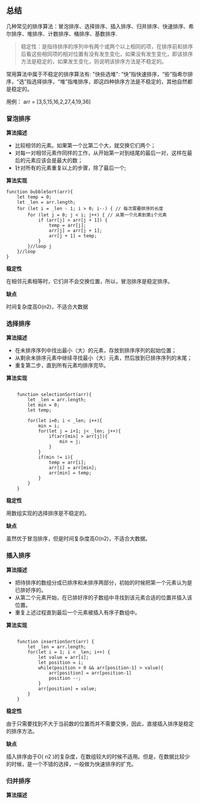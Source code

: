 <!--
 * @Author: your name
 * @Date: 2020-04-29 10:53:27
 * @LastEditTime: 2020-04-30 11:59:59
 * @LastEditors: Please set LastEditors
 * @Description: 源于https://zhuanlan.zhihu.com/p/42586566
 * @FilePath: \flutter_appe:\workspace\My projects\serious-review\src\summary\数据结构与算法\几种排序算法.md
 -->

## 总结

几种常见的排序算法：冒泡排序、选择排序、插入排序、归并排序、快速排序、希尔排序、堆排序、计数排序、桶排序、基数排序.


> 稳定性：是指待排序的序列中有两个或两个以上相同的项，在排序前和排序后看这些相同项的相对位置有没有发生变化，如果没有发生变化，即该排序方法是稳定的，如果发生变化，则说明该排序方法是不稳定的。

常用算法中属于不稳定的排序算法有:
"快些选堆": “快”指快速排序，“些”指希尔排序，“选”指选择排序，“堆”指堆排序，即这四种排序方法是不稳定的，其他自然都是稳定的。


用例： arr =  [3,5,15,16,2,27,4,19,36]

### 冒泡排序

**算法描述**

- 比较相邻的元素。如果第一个比第二个大，就交换它们两个；
- 对每一对相邻元素作同样的工作，从开始第一对到结尾的最后一对，这样在最后的元素应该会是最大的数；
- 针对所有的元素重复以上的步骤，除了最后一个;

**算法实现**

	function bubbleSort(arr){
		let temp = 0;
		let _len = arr.length;
		for (let i = _len - 1; i > 0; i--) { // 每次需要排序的长度
       		for (let j = 0; j < i; j++) { // 从第一个元素到第i个元素
	            if (arr[j] > arr[j + 1]) {
	                temp = arr[j];
	                arr[j] = arr[j + 1];
	                arr[j + 1] = temp;
	            }
        	}//loop j
    	}//loop 
	}

**稳定性**

 在相邻元素相等时，它们并不会交换位置，所以，冒泡排序是稳定排序。

**缺点**

时间复杂度高O(n2)，不适合大数据

### 选择排序

**算法描述**
- 在未排序序列中找出最小（大）的元素，存放到排序序列的起始位置；
- 从剩余未排序元素中继续寻找最小（大）元素，然后放到已排序序列的末尾；
- 重复第二步，直到所有元素均排序完毕。

**算法实现**

```

	function selectionSort(arr){
		let _len = arr.length;
		let min = 0;
		let temp;

		for(let i=0; i < _len; i++){
			min = i;
			for(let j = i+1; j< _len; j++){
				if(arr[min] > arr[j]){
					min = j;
				}
			}
			if(min != i){
				temp = arr[i];
	            arr[i] = arr[min];
	            arr[min] = temp;
			}
		}
	}

```

**稳定性**

用数组实现的选择排序是不稳定的。

**缺点**

虽然优于冒泡排序，但是时间复杂度高O(n2)，不适合大数据。

### 插入排序

**算法描述**

- 把待排序的数组分成已排序和未排序两部分，初始的时候把第一个元素认为是已排好序的。
- 从第二个元素开始，在已排好序的子数组中寻找到该元素合适的位置并插入该位置。
- 重复上述过程直到最后一个元素被插入有序子数组中。

**算法实现**

```

	function insertionSort(arr) {
		let _len = arr.length;
		for(let i = 1; i < _len; i++) {
			let value = arr[i];
			let position = i;
			while(position > 0 && arr[position-1] > value){
				arr[position] = arr[position-1]
				position --;
			}
			arr[position] = value;
		}
	}
```



**稳定性**

由于只需要找到不大于当前数的位置而并不需要交换，因此，直接插入排序是稳定的排序方法。

**缺点**

插入排序由于O( n2 )的复杂度，在数组较大的时候不适用。但是，在数据比较少的时候，是一个不错的选择，一般做为快速排序的扩充。

### 归并排序

**算法描述**